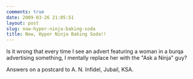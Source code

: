 ```yaml
---
comments: true
date: 2009-03-26 21:05:51
layout: post
slug: now-hyper-ninja-baking-soda
title: Now, Hyper Ninja Baking Soda!!
---
```


Is it wrong that every time I see an advert featuring a woman in a burqa advertising something, I mentally replace her with the "Ask a Ninja" guy?

Answers on a postcard to A. N. Infidel, Jubail, KSA.
